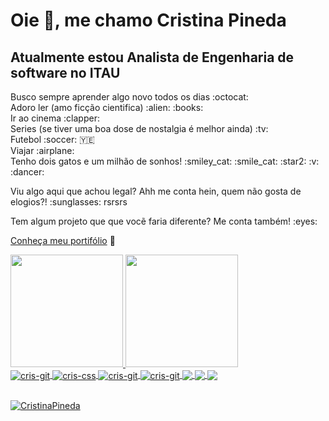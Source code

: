<h1>
 Oie 👋, me chamo Cristina Pineda 
</h1> 
<h2>
 Atualmente estou Analista de Engenharia de software no ITAU
</h2>
<p>
 Busco sempre aprender algo novo todos os dias :octocat:
<br>
 Adoro ler (amo ficção cientifica) :alien:  :books:
 <br>
 Ir ao cinema :clapper: 
 <br>
 Series (se tiver uma boa dose de nostalgia é melhor ainda) :tv:
 <br>
 Futebol :soccer: 🇾🇪
 <br>
 Viajar :airplane:
 <br>
 Tenho dois gatos e um milhão de sonhos!   :smiley_cat: :smile_cat: :star2: :v: :dancer:
</p>

<p>Viu algo aqui que achou legal? Ahh me conta hein, quem não gosta de elogios?! :sunglasses: rsrsrs</p>
<p>Tem algum projeto que que vocẽ faria diferente? Me conta também! :eyes:</p> 


<a href="https://cristinapineda.github.io/#/" target="_blank">Conheça meu portifólio</a> <spam>:dart:<spam>
 
 <div>
  <a href="https://github.com/CristinaPineda">
  <img height="180em" src="https://github-readme-stats.vercel.app/api?username=CristinaPineda&show_icons=true&theme=radical&include_all_commits=true&count_private=true"/>
   
  <img height="180em" src="https://github-readme-stats.vercel.app/api/top-langs/?username=CristinaPineda&layout=compact&langs_count=7&theme=radical"/>
</div>

<div>
<img align="center" alt='cris-git' src='https://icongr.am/devicon/html5-original-wordmark.svg?size=50&color=currentColor'/> 
<img align="center" alt='cris-css' src='https://icongr.am/devicon/css3-original-wordmark.svg?size=50&color=currentColor' />
<img align="center" alt='cris-git' src='https://icongr.am/devicon/git-original.svg?size=50&color=currentColor'/> 
<img align="center" alt='cris-git' src='https://icongr.am/devicon/github-original.svg?size=50&color=currentColor'/> 
<img align="center" src='https://icongr.am/devicon/javascript-original.svg?size=50&color=currentColor' />
<img align="center" src='https://icongr.am/devicon/python-original.svg?size=50&color=currentColor' />
<img align="center" src='https://icongr.am/devicon/react-original-wordmark.svg?size=50&color=currentColor' />
</div> 
 <p align="left">
  <br>
  <img
    src="https://komarev.com/ghpvc/?username=CristinaPineda&label=Profile%20views&color=0e75b6&style=flat"
    alt="CristinaPineda"
  />
</p>





